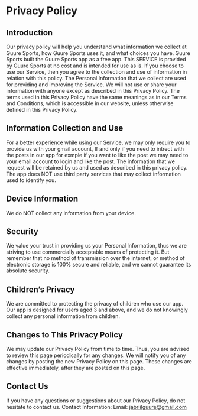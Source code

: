 <h1>Privacy Policy</h1>

<h2>Introduction</h2>

Our privacy policy will help you understand what information we collect at Guure Sports, how Guure Sports uses it, and what choices you have. Guure Sports built the Guure Sports app as a free app. This SERVICE is provided by Guure Sports at no cost and is intended for use as is. If you choose to use our Service, then you agree to the collection and use of information in relation with this policy. The Personal Information that we collect are used for providing and improving the Service. We will not use or share your information with anyone except as described in this Privacy Policy.
The terms used in this Privacy Policy have the same meanings as in our Terms and Conditions, which is accessible in our website, unless otherwise defined in this Privacy Policy.

<h2>Information Collection and Use</h2>

For a better experience while using our Service, we may only require you to provide us with your gmail account, If and only if you need to intrect with the posts in our app for exmple if you want to like the post we may need to your email account to login and like the post. The information that we request will be retained by us and used as described in this privacy policy.
The app does NOT use third party services that may collect information used to identify you.

<h2>Device Information</h2>
We do NOT collect any information from your device. 

<h2>Security</h2>

We value your trust in providing us your Personal Information, thus we are striving to use commercially acceptable means of protecting it. But remember that no method of transmission over the internet, or method of electronic storage is 100% secure and reliable, and we cannot guarantee its absolute security.

<h2>Children’s Privacy</h2>

We are committed to protecting the privacy of children who use our app. Our app is designed for users aged 3 and above, and we do not knowingly collect any personal information from children.

<h2>Changes to This Privacy Policy</h2>

We may update our Privacy Policy from time to time. Thus, you are advised to review this page periodically for any changes. We will notify you of any changes by posting the new Privacy Policy on this page. These changes are effective immediately, after they are posted on this page.
  
<h2>Contact Us</h2>
  
If you have any questions or suggestions about our Privacy Policy, do not hesitate to contact us.
Contact Information:
Email: jabriilguure@gmail.com
